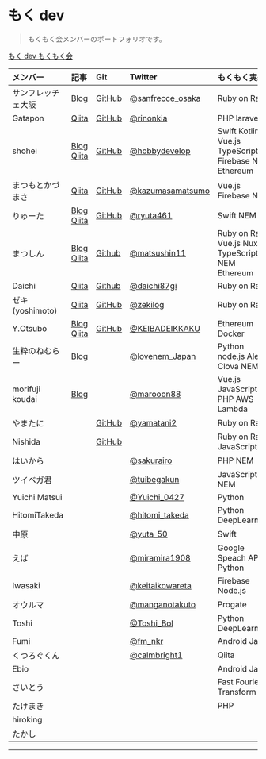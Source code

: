 # もく dev

> もくもく会メンバーのポートフォリオです。

[もく dev もくもく会](https://mokudev.connpass.com/)

| メンバー | 記事 | Git | Twitter | もくもく実績 | プロダクト |
| :------- | :--- | :-- | :------ | :----------- | :--------- |
|サンフレッチェ大阪 |[Blog](http://sanfrecce-osaka.hateblo.jp/)|[GitHub](https://github.com/sanfrecce-osaka)| [@sanfrecce_osaka](https://twitter.com/sanfrecce_osaka) | Ruby on Rails | [DanimeNicoTools](http://danime-nico-tools.herokuapp.com/)|
|Gatapon |[Qiita](https://qiita.com/rinonkia)|[GitHub](https://github.com/rinonkia)|[@rinonkia](https://twitter.com/rinonkia)| PHP laravel | [Microposts](https://herokumicrop0sts.herokuapp.com/)|
|shohei |[Blog](http://hobbydevelop.info/)<br>[Qiita](https://qiita.com/hukusuke1007)<br> | [GitHub](https://github.com/hukusuke1007)| [@hobbydevelop](https://twitter.com/hobbydevelop) | Swift Kotlin Vue.js TypeScript Firebase NEM Ethereum | |
|まつもとかづまさ |[Qiita](https://qiita.com/kazumasamatsumo)<br> | [GitHub](https://github.com/kazumasamatsumoto)| [@kazumasamatsumo](https://twitter.com/kazumasamatsumo) | Vue.js Firebase NEM | |
|りゅーた |[Blog](https://ryuta46.com/)<br> [Qiita](https://qiita.com/y-sakata)| [GitHub](https://github.com/ryuta46)| [@ryuta461](https://twitter.com/ryuta461) | Swift NEM | |
|まつしん |[Blog](https://matsushin11.com/)<br> [Qiita](https://qiita.com/Matsushin) | [Github](https://github.com/Matsushin)| [@matsushin11](https://twitter.com/matsushin11) | Ruby on Rails Vue.js Nuxt.js TypeScript NEM Ethereum ||
|Daichi |[Qiita](https://qiita.com/daichi87gi) | [Github](https://github.com/dyanagi)| [@daichi87gi](https://twitter.com/daichi87gi) | Ruby on Rails | |
|ゼキ(yoshimoto) | [Qiita](https://qiita.com/zeki84)|[GitHub](https://github.com/zeki84)| [@zekilog](https://twitter.com/zekilog) | Ruby on Rails | |
|Y.Otsubo|[Blog](http://gjjjjcdssvgg.hatenablog.com/)<br>[Qiita](https://qiita.com/KEIBADEIKKAKU)|[GitHub](https://github.com/oonisidesu)| [@KEIBADEIKKAKU](https://twitter.com/KEIBADEIKKAKU) | Ethereum Docker ||
|生粋のねむらー | [Blog](http://www.lovenem.site/)|| [@lovenem_Japan](https://twitter.com/lovenem_Japan) | Python node.js Alexa Clova NEM ||
|morifuji koudai |[Blog](https://morimori-kochan.hatenablog.com/)|| [@marooon88](https://twitter.com/marooon88)| Vue.js JavaScript PHP AWS Lambda ||
|やまたに | | [GitHub](https://github.com/yamatani2)| [@yamatani2](https://twitter.com/yamakume2) | Ruby on Rails ||
|Nishida ||[GitHub](https://github.com/dossy007)||Ruby on Rails JavaScript||
|はいから ||| [@sakurairo](https://twitter.com/sakurairo) | PHP NEM ||
|ツイベガ君 ||| [@tuibegakun](https://twitter.com/tuibegakun) | JavaScript NEM ||
|Yuichi Matsui ||| [@Yuichi_0427](https://twitter.com/Yuichi_0427)| Python ||
|HitomiTakeda ||| [@hitomi_takeda](https://twitter.com/hitomi_takeda)| Python DeepLearning ||
|中原 |||[@yuta_50](https://twitter.com/yuta_50)| Swift ||
|えば |||[@miramira1908](https://twitter.com/miramira1908)| Google Speach API Python ||
|Iwasaki |||[@keitaikowareta](https://twitter.com/keitaikowareta)| Firebase Node.js ||
|オウルマ||| [@manganotakuto](https://twitter.com/manganotakuto) | Progate ||
|Toshi |||[@Toshi_Bol](https://twitter.com/Toshi_Bol)|Python DeepLearning||
|Fumi |||[@fm_nkr](https://twitter.com/fm_nkr)|Android Java||
|くつろぐくん |||[@calmbright1](https://twitter.com/calmbright1)|Qiita||
|Ebio ||||Android Java||
|さいとう |||| Fast Fourier Transform ||
|たけまき |||| PHP ||
|hiroking ||||||
|たかし ||||||

---
